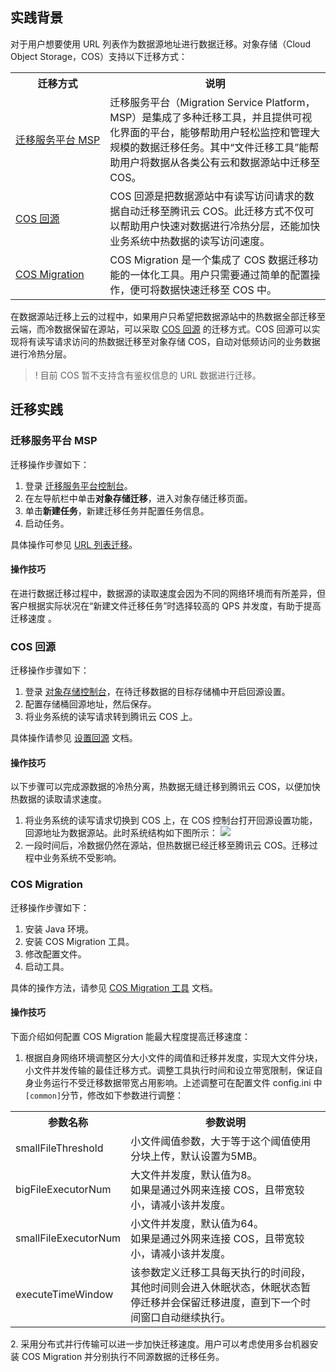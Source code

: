 ## 实践背景

对于用户想要使用 URL 列表作为数据源地址进行数据迁移。对象存储（Cloud Object Storage，COS）支持以下迁移方式：
<table>
   <tr>
      <th>迁移方式</th>
      <th>说明</th>
   </tr>
   <tr>
	 <td nowrap="nowrap"><a href="#msp">迁移服务平台 MSP</a></td>
      <td>迁移服务平台（Migration Service Platform，MSP）是集成了多种迁移工具，并且提供可视化界面的平台，能够帮助用户轻松监控和管理大规模的数据迁移任务。其中“文件迁移工具”能帮助用户将数据从各类公有云和数据源站中迁移至 COS。</td>
   </tr>
   <tr>
	 <td><a href="#huiyuan">COS 回源</a></td>
      <td>COS 回源是把数据源站中有读写访问请求的数据自动迁移至腾讯云 COS。此迁移方式不仅可以帮助用户快速对数据进行冷热分层，还能加快业务系统中热数据的读写访问速度。</td>
   </tr>
   <tr>
	 <td><a href="#cos">COS Migration</a></td>
      <td>COS Migration 是一个集成了 COS 数据迁移功能的一体化工具。用户只需要通过简单的配置操作，便可将数据快速迁移至 COS 中。</td>
   </tr>
</table>

在数据源站迁移上云的过程中，如果用户只希望把数据源站中的热数据全部迁移至云端，而冷数据保留在源站，可以采取 [COS 回源](#huiyuan) 的迁移方式。COS 回源可以实现将有读写请求访问的热数据迁移至对象存储 COS，自动对低频访问的业务数据进行冷热分层。


>! 目前 COS 暂不支持含有鉴权信息的 URL 数据进行迁移。
>

## 迁移实践

<span id=msp></span>

### 迁移服务平台 MSP

迁移操作步骤如下：

1. 登录 [迁移服务平台控制台](https://console.cloud.tencent.com/msp)。
2. 在左导航栏中单击**对象存储迁移**，进入对象存储迁移页面。
3. 单击**新建任务**，新建迁移任务并配置任务信息。
4. 启动任务。

具体操作可参见 [URL 列表迁移](https://cloud.tencent.com/document/product/659/37997)。


#### 操作技巧

在进行数据迁移过程中，数据源的读取速度会因为不同的网络环境而有所差异，但客户根据实际状况在“新建文件迁移任务”时选择较高的 QPS 并发度，有助于提高迁移速度 。

<span id=huiyuan></span>

### COS 回源

迁移操作步骤如下：

1. 登录 [对象存储控制台](https://console.cloud.tencent.com/cos)，在待迁移数据的目标存储桶中开启回源设置。
2. 配置存储桶回源地址，然后保存。
3. 将业务系统的读写请求转到腾讯云 COS 上。

具体操作请参见 [设置回源](https://cloud.tencent.com/document/product/436/13310) 文档。

#### 操作技巧

以下步骤可以完成源数据的冷热分离，热数据无缝迁移到腾讯云 COS，以便加快热数据的读取请求速度。

1. 将业务系统的读写请求切换到 COS 上，在 COS 控制台打开回源设置功能，回源地址为数据源站。此时系统结构如下图所示：
![](https://main.qcloudimg.com/raw/c30ed0391380420007bf9e2d89df89eb.png)
2. 一段时间后，冷数据仍然在源站，但热数据已经迁移至腾讯云 COS。迁移过程中业务系统不受影响。


<span id=cos></span>
### COS Migration

迁移操作步骤如下：

1. 安装 Java 环境。
2. 安装 COS Migration 工具。
3. 修改配置文件。
4. 启动工具。

具体的操作方法，请参见 [COS Migration 工具](https://cloud.tencent.com/document/product/436/15392) 文档。

#### 操作技巧

下面介绍如何配置 COS Migration 能最大程度提高迁移速度：

1. 根据自身网络环境调整区分大小文件的阈值和迁移并发度，实现大文件分块，小文件并发传输的最佳迁移方式。调整工具执行时间和设立带宽限制，保证自身业务运行不受迁移数据带宽占用影响。上述调整可在配置文件 config.ini 中`[common]`分节，修改如下参数进行调整：
<table>
   <tr>
      <th>参数名称</td>
      <th>参数说明</td>
   </tr>
   <tr>
      <td>smallFileThreshold</td>
      <td>小文件阈值参数，大于等于这个阈值使用分块上传，默认设置为5MB。</td>
   </tr>
   <tr>
      <td>bigFileExecutorNum</td>
      <td>大文件并发度，默认值为8。<br>如果是通过外网来连接 COS，且带宽较小，请减小该并发度。</td>
   </tr>
   <tr>
      <td>smallFileExecutorNum</td>
      <td>小文件并发度，默认值为64。<br>如果是通过外网来连接 COS，且带宽较小，请减小该并发度。</td>
   </tr>
   <tr>
      <td>executeTimeWindow</td>
      <td>该参数定义迁移工具每天执行的时间段，其他时间则会进入休眠状态，休眠状态暂停迁移并会保留迁移进度，直到下一个时间窗口自动继续执行。</td>
   </tr>
</table>
2. 采用分布式并行传输可以进一步加快迁移速度。用户可以考虑使用多台机器安装 COS Migration 并分别执行不同源数据的迁移任务。
